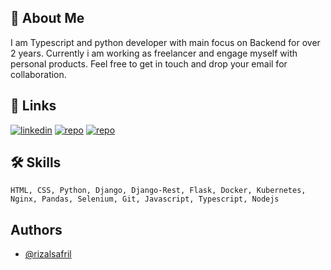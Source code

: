 
## 🚀 About Me
I am Typescript and python developer with main focus on Backend for over 2 years. Currently i am working as freelancer and engage myself with personal products.
Feel free to get in touch and drop your email for collaboration.


## 🔗 Links
[![linkedin](https://img.shields.io/badge/linkedin-0A66C2?style=for-the-badge&logo=linkedin&logoColor=white)](https://www.linkedin.com/in/safrizal-safrizal-541157160/)
[![repo](https://custom-icon-badges.demolab.com/badge/-My%20Repos-blue?style=for-the-badge&logoColor=white&logo=repo)](https://github.com/rzmobiledev?tab=repositories)
[![repo](https://img.shields.io/badge/gmail-%23EA4335.svg?&style=for-the-badge&logo=gmail&logoColor=white)](mailto:rzmobiledev@gmail.com)

## 🛠 Skills
```HTML, CSS, Python, Django, Django-Rest, Flask, Docker, Kubernetes, Nginx, Pandas, Selenium, Git, Javascript, Typescript, Nodejs```


## Authors

- [@rizalsafril](https://www.github.com/rzmobiledev)

